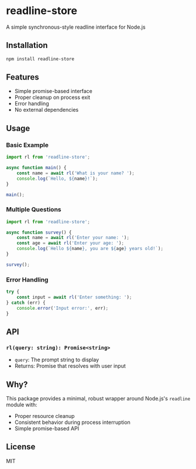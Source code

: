 # readline-store

A simple synchronous-style readline interface for Node.js

## Installation

```bash
npm install readline-store
```

## Features

-   Simple promise-based interface
-   Proper cleanup on process exit
-   Error handling
-   No external dependencies

## Usage

### Basic Example

```javascript
import rl from 'readline-store';

async function main() {
    const name = await rl('What is your name? ');
    console.log(`Hello, ${name}!`);
}

main();
```

### Multiple Questions

```javascript
import rl from 'readline-store';

async function survey() {
    const name = await rl('Enter your name: ');
    const age = await rl('Enter your age: ');
    console.log(`Hello ${name}, you are ${age} years old!`);
}

survey();
```

### Error Handling

```javascript
try {
    const input = await rl('Enter something: ');
} catch (err) {
    console.error('Input error:', err);
}
```

## API

### `rl(query: string): Promise<string>`

-   `query`: The prompt string to display
-   Returns: Promise that resolves with user input

## Why?

This package provides a minimal, robust wrapper around Node.js's `readline` module with:

-   Proper resource cleanup
-   Consistent behavior during process interruption
-   Simple promise-based API

## License

MIT
